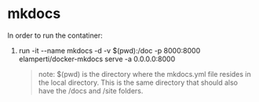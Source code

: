 # mkdocs
In order to run the contatiner:

1.  run -it --name mkdocs -d -v $(pwd):/doc -p 8000:8000 elamperti/docker-mkdocs serve -a 0.0.0.0:8000
    > note: $(pwd) is the directory where the mkdocs.yml file resides in the local directory. This is the same directory that should also have the /docs and /site folders.
